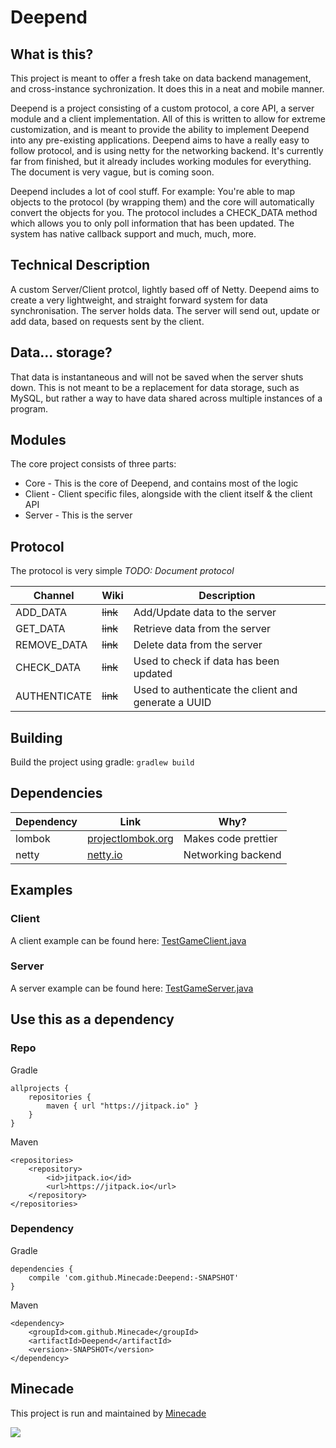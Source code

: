 # Deepend

## What is this?
This project is meant to offer a fresh take on data backend management, and cross-instance sychronization. It does this in a neat and mobile manner. 

Deepend is a project consisting of a custom protocol, a core API, a server module and a client implementation. All of this is written to allow for extreme customization, and is meant to provide the ability to implement Deepend into any pre-existing applications. Deepend aims to have a really easy to follow protocol, and is using netty for the networking backend. It's currently far from finished, but it already includes working modules for everything. The document is very vague, but is coming soon.

Deepend includes a lot of cool stuff. For example: You're able to map objects to the protocol (by wrapping them) and the core will automatically convert the objects for you. The protocol includes a CHECK_DATA method which allows you to only poll information that has been updated. The system has native callback support and much, much, more. 

## Technical Description
A custom Server/Client protcol, lightly based off of Netty. Deepend aims to 
create a very lightweight, and straight forward system for data synchronisation.
The server holds data. The server will send out, update or add data, based on
requests sent by the client.

## Data... storage?
That data is instantaneous and will not be saved when the server shuts down. This
is not meant to be a replacement for data storage, such as MySQL, but rather
a way to have data shared across multiple instances of a program.

## Modules
The core project consists of three parts:

* Core - This is the core of Deepend, and contains most of the logic
* Client - Client specific files, alongside with the client itself & the client API
* Server - This is the server

## Protocol
The protocol is very simple *TODO: Document protocol*

| Channel | Wiki | Description |
| --- | --- | --- |
| ADD_DATA | ~~link~~ | Add/Update data to the server |
| GET_DATA | ~~link~~ | Retrieve data from the server |
| REMOVE_DATA | ~~link~~ | Delete data from the server |
| CHECK_DATA | ~~link~~ | Used to check if data has been updated |
| AUTHENTICATE | ~~link~~ | Used to authenticate the client and generate a UUID |

## Building
Build the project using gradle: ```gradlew build```

## Dependencies
| Dependency | Link | Why? |
| --- | --- | --- |
| lombok | [projectlombok.org](https://projectlombok.org/) | Makes code prettier |
| netty | [netty.io](http://netty.io) | Networking backend |

## Examples
### Client
A client example can be found here: [TestGameClient.java](https://github.com/DeependProject/Deepend/blob/master/Client/src/main/java/com/minecade/deepend/client/test/TestGameClient.java)

### Server
A server example can be found here: [TestGameServer.java](https://github.com/DeependProject/Deepend/blob/master/Server/src/main/java/com/minecade/deepend/server/test/TestGameServer.java)

## Use this as a dependency
### Repo
Gradle
```	
allprojects {
	repositories {
		maven { url "https://jitpack.io" }
	}
}
```
Maven
```
<repositories>
	<repository>
        <id>jitpack.io</id>
	    <url>https://jitpack.io</url>
	</repository>
</repositories>
```
### Dependency
Gradle
```
dependencies {
    compile 'com.github.Minecade:Deepend:-SNAPSHOT'
}
```

Maven
```
<dependency>
    <groupId>com.github.Minecade</groupId>
	<artifactId>Deepend</artifactId>
	<version>-SNAPSHOT</version>
</dependency>
```

## Minecade
This project is run and maintained by [Minecade](http://minecade.com)

![](http://files.enjin.com/265719/images/topMenu/logo_minecade.png)
